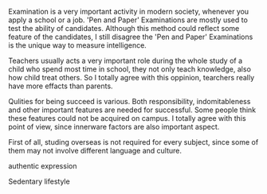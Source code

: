 Examination is a very important activity in modern society, whenever you apply a school or a job. 'Pen and Paper' Examinations are mostly used to test the ability of candidates. Although this method could reflect some feature of the candidates, I still disagree the 'Pen and Paper' Examinations is the unique way to measure intelligence.



Teachers usually acts a very important role during the whole study of a child who spend most time in school, they not only teach knowledge, also how child treat others. So I totally agree with this oppinion, tearchers really have more effacts than parents.



Qulities for being succeed is various. Both responsibility, indomitableness and other important features are needed for successful. Some people think these features could not be acquired on campus. I totally agree with this point of view, since innerware factors are also important aspect.



First of all, studing overseas is not required for every subject, since some of them may not involve different language and culture.



authentic expression

Sedentary lifestyle
